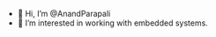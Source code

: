 - 👋 Hi, I’m @AnandParapali
- 👀 I’m interested in working with embedded systems.
  

<!---
AnandParapali/AnandParapali is a ✨ special ✨ repository because its `README.md` (this file) appears on your GitHub profile.
You can click the Preview link to take a look at your changes.
--->
